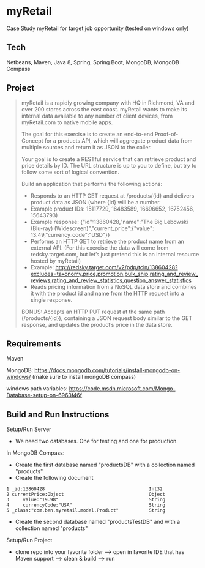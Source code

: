# myRetail
Case Study myRetail for target job opportunity (tested on windows only)

## Tech
Netbeans, Maven, Java 8, Spring, Spring Boot, MongoDB, MongoDB Compass

## Project
>myRetail is a rapidly growing company with HQ in Richmond, VA and over 200 stores across the east coast. myRetail wants to make its internal data available to any number of client devices, from myRetail.com to native mobile apps. 
>
>The goal for this exercise is to create an end-to-end Proof-of-Concept for a products API, which will aggregate product data from multiple sources and return it as JSON to the caller. 
>
>Your goal is to create a RESTful service that can retrieve product and price details by ID. The URL structure is up to you to define, but try to follow some sort of logical convention.
>
>Build an application that performs the following actions: 
>- Responds to an HTTP GET request at /products/{id} and delivers product data as JSON (where {id} will be a number. 
>- Example product IDs: 15117729, 16483589, 16696652, 16752456, 15643793) 
>- Example response: {"id":13860428,"name":"The Big Lebowski (Blu-ray) (Widescreen)","current_price":{"value": 13.49,"currency_code":"USD"}}
>- Performs an HTTP GET to retrieve the product name from an external API. (For this exercise the data will come from redsky.target.com, but let’s just pretend this is an internal resource hosted by myRetail)  
>- Example: http://redsky.target.com/v2/pdp/tcin/13860428?excludes=taxonomy,price,promotion,bulk_ship,rating_and_review_reviews,rating_and_review_statistics,question_answer_statistics
>- Reads pricing information from a NoSQL data store and combines it with the product id and name from the HTTP request into a single response. 
>
>BONUS: Accepts an HTTP PUT request at the same path (/products/{id}), containing a JSON request body similar to the GET response, and updates the product’s price in the data store. 

## Requirements
Maven

MongoDB: https://docs.mongodb.com/tutorials/install-mongodb-on-windows/ (make sure to install mongoDB compass)

windows path variables: https://code.msdn.microsoft.com/Mongo-Database-setup-on-6963f46f

## Build and Run Instructions
Setup/Run Server
- We need two databases. One for testing and one for production.

In MongoDB Compass:
 - Create the first database named "productsDB" with a collection named "products"
 - Create the following document 
 ```
 1 _id:13860428                                      Int32
 2 currentPrice:Object                               Object
 3     value:"19.98"                                 String
 4     currencyCode:"USA"                            String
 5 _class:"com.ben.myretail.model.Product"           String
```
 - Create the second database named "productsTestDB" and with a collection named "products"

Setup/Run Project
- clone repo into your favorite folder --> open in favorite IDE that has Maven support --> clean & build --> run
